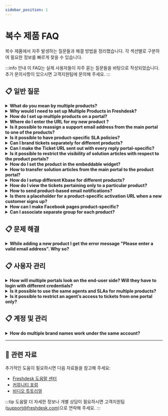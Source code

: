 ```yaml
---
sidebar_position: 1
---
```


# 복수 제품 FAQ

복수 제품에서 자주 발생하는 질문들과 해결 방법을 정리했습니다. 각 섹션별로 구분하여 필요한 정보를 빠르게 찾을 수 있습니다.

:::info 안내
이 FAQ는 실제 사용자들이 자주 묻는 질문들을 바탕으로 작성되었습니다. 추가 문의사항이 있으시면 고객지원팀에 문의해 주세요.
:::


## 📋 일반 질문

<details>
<summary><strong>What do you mean by multiple products?</strong></summary>

Freshdesk lets you support multiple products by creating dedicated portals for each product. Any ticket created from these multiple product portals would come into one central helpdesk and agents could work on these tickets from a single location. If your organisation has various products, this would be the best option for you.To get a detailed overview click this [link](https://support.freshdesk.com/support/solutions/articles/37638-supporting-multiple-products-with-freshdesk).

</details>

<details>
<summary><strong>Why would I need to set up Multiple Products in Freshdesk?</strong></summary>

Multiple products let you set up separate support portals for each of your products, giving each of them a separate platform and a unique URL.Also, you'll gain the ability to restrict solution and forum categories specific to products without additional account charges. When you have different services or products for which you need independent support portals, they all could be integrated within the same account using this feature.

</details>

<details>
<summary><strong>How do I set up multiple products on a portal?</strong></summary>

The Multiple Products feature is available from the Estate Plan onwards in Freshdesk.To set up a new product, please navigate to **Admin > Support Operar > Multiple Products **and then click on New Product. Enter the details related to the product and a new email address for this product is mandatory.Configure separate support emails for each product. They can be automatically queued in a specific group by filling in the details requested under 'Product Support Email'.[This article](https://support.freshdesk.com/support/solutions/articles/37638-supporting-multiple-products-with-freshdesk) provides additional information on this process.

</details>

<details>
<summary><strong>Where do I enter the URL for my new product ?</strong></summary>

Under **Admin > Channels > Portals > Edit(corresponding to the portal name)**, you would have the option to provide the Portal URL. Here, you could provide a vanity URL like **help.yourcompany.com** (help is the subdomain) and associate it with your Product portal.Before using this field please ensure that you have created a CNAME record in your DNS Zone file to point **help.yourcompany.com** to yourcompany.freshdesk.com(your Freshdesk Account URL). Once this is done, you would be able to access the newly created Product Portal using the specified Portal URL.

</details>

<details>
<summary><strong>Is it possible to re­assign a support email address from the main portal to one of the products?</strong></summary>

Yes, please navigate to **Admin > Channels > Email**. Here, you could see the list of support email addresses that could be associated with the products added in **Admin > Support Operations > Multiple products. **Kindly click on edit next to the support address and choose the product under "Link this support email with a product." Note that this product should already be added to the helpdesk.

</details>

<details>
<summary><strong>Is it possible to have product-specific SLA policies?</strong></summary>

Please navigate to **A****dmin > Workflows > SLA Policies > click on Edit** next to a new **SLA policy. **Inside this page, you would find the option called '**Apply this to**' that you could use to associate the policy to any of the products you have created. Kindly note that this option would not be available for the "Default SLA policy."

</details>

<details>
<summary><strong>Can I brand tickets separately for different products?</strong></summary>

While creating multiple products, you could set a distinct branding for tickets created through emails. You could have this done by setting up a dedicated support email addresses for each Product.When you create a new product(under **Admin > Support Operations > Multiple Products > New Product**), you would be asked to provide a separate support email address for that portal. This would be the primary support email address for that product portal and emails sent to this email would get created as tickets and would be updated with the corresponding Product. By default, replies to customers would also be sent through this dedicated email address.

</details>

<details>
<summary><strong>Can I make the Ticket URL sent out with every reply portal-specific?</strong></summary>

Yes, this is possible. Please navigate to **A****dmin > Workflows > Email Notification > Template > Agent Reply Template **and click on "insert placeholder which would give you the placeholders available in the system. Kindly choose the placeholder** "****\{\{ticket.portal_url\}\}” under helpdesk options** to add it in your reply and position it according to your preference.This will insert a product-specific ticket URL inside a ticket rather than the generic ticket URL which would map the customers to the right portal.

</details>

<details>
<summary><strong>Is it possible to restrict the visibility of solution articles with respect to the product portals?</strong></summary>

The visibility of solution articles can be set by entering the necessary solution articles in the "Solutions" tab under the Portal categories of the respective portal. Please navigate to **Admin ­> Channels > Portals > Corresponding portal name **and add these articles in its solutions tab.If you have articles common to more than one or two portals, kindly click on edit in the category to choose the portals the category must be visible in.Further, visibility could be set to logged-in users or all users within the folder where it could be changed according to your requirement. Another alternative is to set user permission for the solutions in **관리자 -> Channels -> Portals -> settings -> User Permissions -> who can view the solution articles. **

</details>

<details>
<summary><strong>How do I set the product in the embeddable widget?</strong></summary>

You would be able to set-up feedback widgets that are dedicated to specific product portal. You will be able to have this done by making modifications to the widget code that you add. The product URL would have to be changed in the respective product in the "src" field of the widget code.

</details>

<details>
<summary><strong>How to transfer solution articles from the main portal to the product portal?</strong></summary>

Please navigate to **solutions **tab of the portal and click on the category which needs to be visible in the product portal as well. Once you are on that page with the category and the list of folders please click on the "pen and paper" icon next to the heading which allows you to edit the category.Kindly choose the product portal in **"visible in portal" **option. This will ensure that the articles under this category will only be visible on the associated product portal.

</details>

<details>
<summary><strong>How do I setup different Kbase for different products?</strong></summary>

You could configure the Solution Articles such that each product has a different KBase. This could be set up under **Admin > Channels > ****Portals > **Select the **Product Porta****l-->**Under **Portal Categories**, select the respective **Solution Category** to be displayed for that product portal.

</details>

<details>
<summary><strong>How do I view the tickets pertaining only to a particular product?</strong></summary>

Please navigate to the **"Tickets" **tab on the global header next to the dashboard where you could see all the tickets in your view or a list of tickets depending on the filters chosen.You could remove all the other filters and choose the "Product" name alone using the **Product **field. If you have access to view all tickets, you will be able to view all tickets for that particular product, under this view. Kindly make sure you have **global** access (in agent profile) to view all tickets.

</details>

<details>
<summary><strong>How to send product-based email notifications?</strong></summary>

With the Multiple Products feature available in Freshdesk, you can create several products, depending on your plan type. If you have set up your Freshdesk account to support multiple products, you must include proper branding in all your outgoing messages.Here are the two stages in setting up product-based email notifications in Freshdesk.- [Disable default email notifications](#Disable-default-email-notifications)[](#Use-product-specific-placeholders-in-automation-rules)
- [Use product-specific placeholders in automation rules](#Use-product-specific-placeholders-in-automation-rules)[](https://docs.google.com/document/d/15hi58ihFIICB9-paFY1pHhlQG1t2xqkO_5P8zUNdeXE/edit#heading=h.mgjnmdxaiyf7)**Disable default email notifications**
Disabling the default email notifications is imperative as they are generic and not entirely product-specific. As an administrator of your Freshdesk account, you can disable them by following the steps below.-
Navigate to Admin from the menu. Select Workflows and click on Email Notifications.-
Click on the active green toggle button next to the email notification to disable them.![Disable default email notification.](https://s3.amazonaws.com/cdn.freshdesk.com/data/helpdesk/attachments/production/50008501660/original/35Q5ATEYEbZQeQyC83VvPOt8FFnH6UezXQ.gif?1685598715)**Use product-specific placeholders in automation rules**
Use the automation rules on ticket creation and ticket updates to send product-specific email notifications for new tickets and replies.Make sure to perform the following three key changes while creating the automation rules to customize email updates.-
Choose Condition as 'Product is.'-
Action as send 'Email to Requester'.-
Make use of product-specific placeholders under the Action section.![Key changes for setting up product-specific automation rules.](https://s3.amazonaws.com/cdn.freshdesk.com/data/helpdesk/attachments/production/50008578610/original/euv1YQJGn4EK10ktkoYC-HqFM0icAhjzpA.gif?1686307370)

</details>

<details>
<summary><strong>Is there a placeholder for a product-specific activation URL when a new customer signs up?</strong></summary>

The default placeholder '\{\{activation_url\}\}' under **관리자 -> Workflows -> Email notification -> Requester notifications -> User activation** will automatically send a URL based on the product without any prior configuration.

</details>

<details>
<summary><strong>How can I make Facebook pages product-specific?</strong></summary>

Please navigate to **관리자 -> Channels ­-> Facebook -> click on Edit corresponding to a particular page. **Once there, you would be able to edit the page and choose a product in **"link to Product."**Kindly note that one Facebook page could be linked to one product only.

</details>

<details>
<summary><strong>Can I associate separate group for each product?</strong></summary>

Yes, you can allocate a unique group for each product in the portal. While creating a portal under **Admin> Support Operations > Multiple products**, there is an option to choose an email address and a group for that particular product as shown in the image below :![Image](https://s3.amazonaws.com/cdn.freshdesk.com/data/helpdesk/attachments/production/44751322/original/jJz3zmzoNsb3MuPS3-iWZ_Ut_CO4V7qqBA.png?1554961143)

</details>


## 📋 문제 해결

<details>
<summary><strong>While adding a new product I get the error message "Please enter a valid email address". Why so?</strong></summary>

For each portal on your account, you would have one dedicated primary email address associated with it. The main portal will have a similar primary support email and the product portal will have it's own distinct primary email address.Existing emails cannot be used while creating a new product. You would have to add a new/unique email address and associated it with the New Product which is being created.

</details>


## 📋 사용자 관리

<details>
<summary><strong>How will multiple portals look on the end-user side? Will they have to login with different credentials?</strong></summary>

Multiple portals will look like two different websites from the customers' point of view.Once a customer is signed up on a portal, he/she can use the same credentials to log into the other portal as well, depending on how the URLs are exposed. You would be able to determine the portal access by changing the user permissions in 관리자 -> Portals -> settings.Please navigate to **Admin > Workflows > Email Notifications > Requester Notifications > click on insert placeholder **and include the placeholder for product-specific URL. This would allow customers to navigate to the support of the appropriate product.

</details>

<details>
<summary><strong>Is it possible to use the same agents and SLAs for multiple products?</strong></summary>

Yes, agents can be provided with access to view different products, and SLAs can be shared between different products as well.Please navigate to **Admin > Workflows > SLA policies > click on new policy** and choose "Apply this SLA to" where you could add products for which the SLA is applied.

</details>

<details>
<summary><strong>Is it possible to restrict an agent’s access to tickets from one portal only?</strong></summary>

The scope of an agent can be based on the groups in the portal. Please navigate to **관리자 -> Team -> Agents -> click on edit **to associate groups within the profile.This group could be routed to a product under **Admin­­ -> Support Operations -> Multiple Products­­ -> Edit the product­­ -> Assign to Group** and agents who specifically need to access this product could be added to that Group under **Admin -­­> Team -> Groups**. They are the ones with group access on the portal. This would restrict them to a particular product portal.

</details>


## 📋 계정 및 관리

<details>
<summary><strong>How do multiple brand names work under the same account?</strong></summary>

Once multiple products are set up under a single account mycompany.com pointing to (companyname.freshdesk.com), the different products could be identified by a vanity URL.This vanity URL should point to the product's Freshdesk URL; i.e. if product1.companyname.com and product2.company.com are vanity URLs of the portal, then [point the CNAME](https://support.freshdesk.com/en/support/solutions/articles/37590) to companyname.freshdesk.com.This will ensure that you have multiple brands from a customer's perspective, but all under the same Freshdesk account from an agent's point of view which increases the overall productivity.

</details>


---

## 🔗 관련 자료

추가적인 도움이 필요하시면 다음 자료들을 참고해 주세요:

- [Freshdesk 도움말 센터](https://support.freshdesk.com)
- [커뮤니티 포럼](https://community.freshworks.com)
- [비디오 튜토리얼](https://freshdesk.com/resources/videos)

:::tip 도움말
더 자세한 정보나 개별 상담이 필요하시면 고객지원팀(support@freshdesk.com)으로 연락해 주세요.
:::
